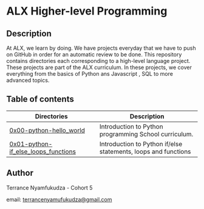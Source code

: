 # ALX Higher-level Programming

## Description
At ALX, we learn by doing. We have projects everyday that we have to push on GitHub in order for an automatic review to be done.
This repository contains directories each corresponding to a high-level language project.
These projects are part of the ALX curriculum. In these projects, we cover everything from the basics of Python ans Javascript , SQL to more advanced topics.

## Table of contents

Directories | Description
----------- | -----------
[0x00-python-hello_world](./0x00-python-hello_world) | Introduction to Python programming School curriculum.
[0x01-python-if_else_loops_functions](./0x01-python-if_else_loops_functions) | Introduction to Python if/else statements, loops and functions


## Author

Terrance Nyamfukudza - Cohort 5

email: terrancenyamufukudza@gmail.com
